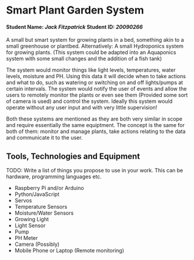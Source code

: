 # Smart Plant Garden System
#### Student Name: *Jack Fitzpatrick*   Student ID: *20090266*

A small but smart system for growing plants in a bed, something akin to a small greenhouse or plantbed. Alternatively: A small Hydroponics system for growing plants. (This system could be adapted into an Aquaponics system with some small changes and the addition of a fish tank)

The system would monitor things like light levels, temperatures, water levels, moisture and PH. Using this data it will decide when to take actions and what to do, such as watering or switching on and off lights/pumps at certain intervals. The system would notify the user of events and allow the users to remotely monitor the plants or even see them (Provided some sort of camera is used) and control the system. Ideally this system would operate without any user input and with very little supervision!

Both these systems are mentioned as they are both very similar in scope and require essentially the same equiptment. The concept is the same for both of them: monitor and manage plants, take actions relating to the data and communicate it to the user.

## Tools, Technologies and Equipment

TODO: Write a list of things you propose to use in your work. This can be hardware, programming languages etc.

- Raspberry Pi and/or Arduino
- Python/JavaScript
- Servos
- Temperature Sensors
- Moisture/Water Sensors
- Growing Light
- Light Sensor
- Pump
- PH Meter
- Camera (Possibly)
- Mobile Phone or Laptop (Remote monitoring)